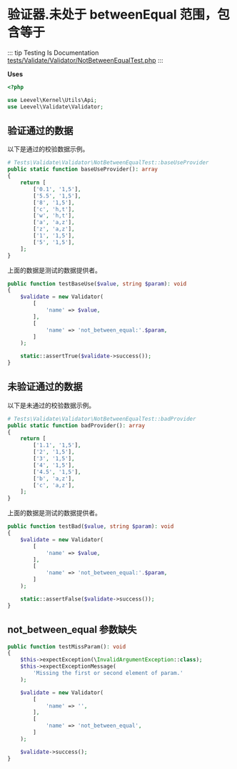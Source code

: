 # 验证器.未处于 betweenEqual 范围，包含等于

::: tip Testing Is Documentation
[tests/Validate/Validator/NotBetweenEqualTest.php](https://github.com/hunzhiwange/framework/blob/master/tests/Validate/Validator/NotBetweenEqualTest.php)
:::

**Uses**

``` php
<?php

use Leevel\Kernel\Utils\Api;
use Leevel\Validate\Validator;
```

## 验证通过的数据

以下是通过的校验数据示例。

``` php
# Tests\Validate\Validator\NotBetweenEqualTest::baseUseProvider
public static function baseUseProvider(): array
{
    return [
        ['0.1', '1,5'],
        ['5.5', '1,5'],
        ['8', '1,5'],
        ['c', 'h,t'],
        ['w', 'h,t'],
        ['a', 'a,z'],
        ['z', 'a,z'],
        ['1', '1,5'],
        ['5', '1,5'],
    ];
}
```

上面的数据是测试的数据提供者。

``` php
public function testBaseUse($value, string $param): void
{
    $validate = new Validator(
        [
            'name' => $value,
        ],
        [
            'name' => 'not_between_equal:'.$param,
        ]
    );

    static::assertTrue($validate->success());
}
```

## 未验证通过的数据

以下是未通过的校验数据示例。

``` php
# Tests\Validate\Validator\NotBetweenEqualTest::badProvider
public static function badProvider(): array
{
    return [
        ['1.1', '1,5'],
        ['2', '1,5'],
        ['3', '1,5'],
        ['4', '1,5'],
        ['4.5', '1,5'],
        ['b', 'a,z'],
        ['c', 'a,z'],
    ];
}
```

上面的数据是测试的数据提供者。

``` php
public function testBad($value, string $param): void
{
    $validate = new Validator(
        [
            'name' => $value,
        ],
        [
            'name' => 'not_between_equal:'.$param,
        ]
    );

    static::assertFalse($validate->success());
}
```

## not_between_equal 参数缺失

``` php
public function testMissParam(): void
{
    $this->expectException(\InvalidArgumentException::class);
    $this->expectExceptionMessage(
        'Missing the first or second element of param.'
    );

    $validate = new Validator(
        [
            'name' => '',
        ],
        [
            'name' => 'not_between_equal',
        ]
    );

    $validate->success();
}
```